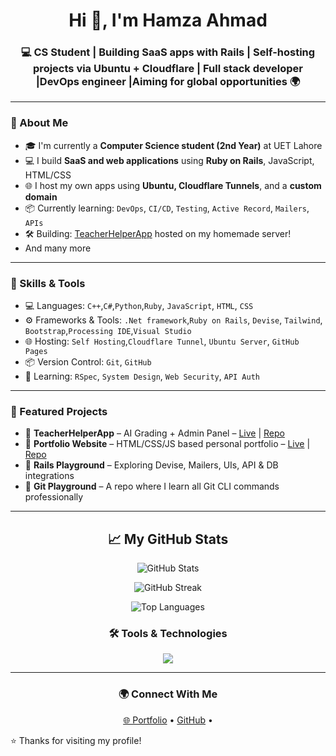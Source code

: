 <h1 align="center">Hi 👋, I'm Hamza Ahmad</h1>
<h3 align="center">💻 CS Student | Building SaaS apps with Rails | Self-hosting projects via Ubuntu + Cloudflare | Full stack developer |DevOps engineer |Aiming for global opportunities 🌍</h3>

---

### 🚀 About Me

- 🎓 I'm currently a **Computer Science student (2nd Year)** at UET Lahore  
- 💻 I build **SaaS and web applications** using **Ruby on Rails**, JavaScript, HTML/CSS  
- 🌐 I host my own apps using **Ubuntu, Cloudflare Tunnels**, and a **custom domain**
- 📦 Currently learning: `DevOps`, `CI/CD`, `Testing`, `Active Record`, `Mailers`, `APIs`
- 🛠️ Building: [TeacherHelperApp](https://teacherhelperapp.hamzaxdevelopers.dpdns.org) hosted on my homemade server!
-    And many more

---

### 🧠 Skills & Tools

- 💻 Languages: `C++`,`C#`,`Python`,`Ruby`, `JavaScript`, `HTML`, `CSS` 
- ⚙️ Frameworks & Tools: `.Net framework`,`Ruby on Rails`, `Devise`, `Tailwind`, `Bootstrap`,`Processing IDE`,`Visual Studio`
- 🌐 Hosting: `Self Hosting`,`Cloudflare Tunnel`, `Ubuntu Server`, `GitHub Pages`
- 📦 Version Control: `Git`, `GitHub`
- 🧪 Learning: `RSpec`, `System Design`, `Web Security`, `API Auth`

---

### 📁 Featured Projects

- 🔹 **TeacherHelperApp** – AI Grading + Admin Panel – [Live](https://teacherhelperapp.hamzaxdevelopers.dpdns.org) | [Repo](https://github.com/RubyOnRails)
- 🔹 **Portfolio Website** – HTML/CSS/JS based personal portfolio – [Live](https://portfolio.hamzaxdevelopers.dpdns.org) | [Repo](https://github.com/Portfolio)
- 🔹 **Rails Playground** – Exploring Devise, Mailers, UIs, API & DB integrations  
- 🔹 **Git Playground** – A repo where I learn all Git CLI commands professionally

---
<h2 align="center">📈 My GitHub Stats</h2>

<p align="center">
  <img src="https://github-readme-stats.vercel.app/api?username=HamzaAhmad-098&show_icons=true&count_private=true&hide=stars&theme=radical" alt="GitHub Stats" />
</p>

<p align="center">
  <img src="https://streak-stats.demolab.com?user=HamzaAhmad-098&theme=radical&date_format=M%20j%5B%2C%20Y%5D" alt="GitHub Streak" />
</p>

<p align="center">
  <img src="https://github-readme-stats.vercel.app/api/top-langs/?username=HamzaAhmad-098&langs_count=8&layout=compact&theme=radical" alt="Top Languages" />
</p>

<h3 align="center">🛠️ Tools & Technologies</h3>

<p align="center">
  <img src="https://skillicons.dev/icons?i=cpp,c,c#,py,rails,ruby,css,html,js,bootstrap,git,github,linux,postgres,mysql,sqlite,arduino,processing,visual studio" />
</p>

---

<h3 align="center">🌍 Connect With Me</h3>

<p align="center">
  <a href="https://portfolio.hamzaxdevelopers.dpdns.org" target="_blank">🌐 Portfolio</a> •
  <a href="https://github.com/HamzaAhmad-098" target="_blank">GitHub</a> •

</p>


⭐️ Thanks for visiting my profile!
